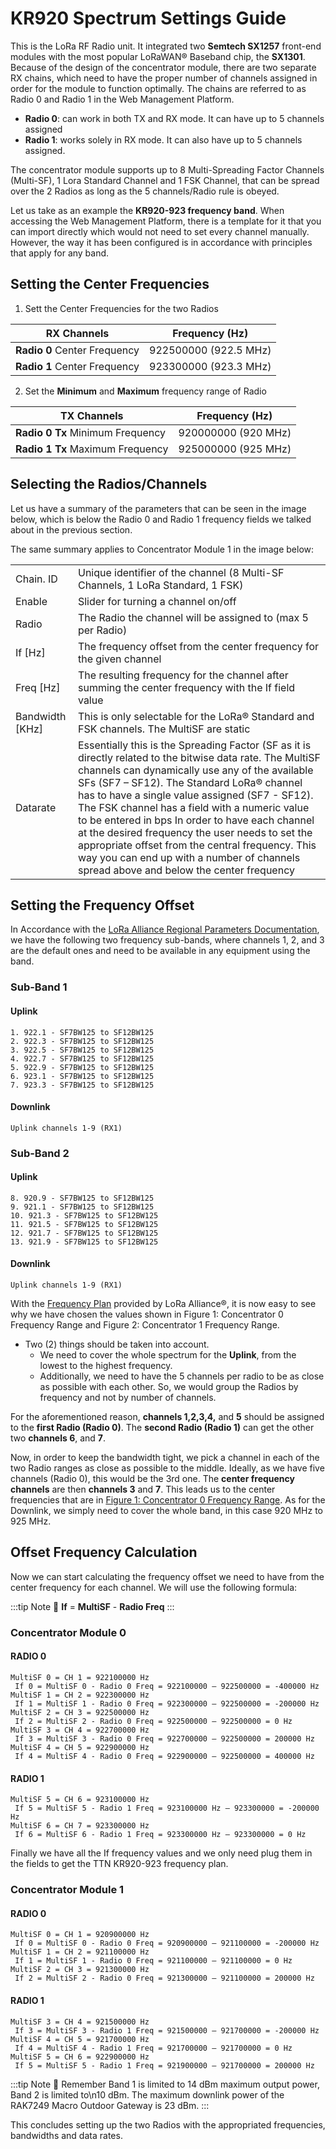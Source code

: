 # KR920 Spectrum Settings Guide

This is the LoRa RF Radio unit. It integrated two **Semtech SX1257** front-end modules with the most popular LoRaWAN® Baseband chip, the **SX1301**. Because of the design of the concentrator module, there are two separate RX chains, which need to have the proper number of channels assigned in order for the module to function optimally. The chains are referred to as Radio 0 and Radio 1 in the Web Management Platform.

* **Radio 0**: can work in both TX and RX mode. It can have up to 5 channels assigned
* **Radio 1**: works solely in RX mode. It can also have up to 5 channels assigned.

The concentrator module supports up to 8 Multi-Spreading Factor Channels (Multi-SF), 1 Lora Standard Channel and 1 FSK Channel, that can be spread over the 2 Radios as long as the 5 channels/Radio rule is obeyed.


Let us take as an example the **KR920-923 frequency band**. When accessing the Web Management Platform, there is a template for it that you can
import directly which would not need to set every channel manually. However, the way it has been configured is in accordance with principles that apply for any band.

## Setting the Center Frequencies

<rk-img
  src="/assets/images/quick-start-guide/rak7249/5.loraspectrumkr920/kr920_concentrator0.png"
  width="75%"
  figure-number="1"
  caption="Concentrator 0 Frequency Range"
/>

<rk-img
  src="/assets/images/quick-start-guide/rak7249/5.loraspectrumkr920/kr920_concentrator1.png"
  width="75%"
  figure-number="2"
  caption="Concentrator 1 Frequency Range"
/>

1. Sett the Center Frequencies for the two Radios

|RX Channels|Frequency (Hz) | 
| ---- | ---- | 
| **Radio 0** Center Frequency | 922500000 (922.5 MHz) | 
| **Radio 1** Center Frequency | 923300000 (923.3 MHz) | 


2. Set the **Minimum** and **Maximum** frequency range of Radio

| TX Channels | Frequency (Hz) | 
| ---- | ---- | 
| **Radio 0 Tx** Minimum Frequency | 920000000 (920 MHz) | 
| **Radio 1 Tx** Maximum Frequency | 925000000 (925 MHz) | 


## Selecting the Radios/Channels

Let us have a summary of the parameters that can be seen in the image below, which is below the Radio
0 and Radio 1 frequency fields we talked about in the previous section.

<rk-img
  src="/assets/images/quick-start-guide/rak7249/5.loraspectrumkr920/concentrator0_panel.png"
  width="100%"
  figure-number="3"
  caption="Concentrator 0 Settings"
/>

The same summary applies to Concentrator Module 1 in the image below:

<rk-img
  src="/assets/images/quick-start-guide/rak7249/5.loraspectrumkr920/concentrator1_panel.png"
  width="100%"
  figure-number="4"
  caption="Concentrator 1 Settings"
/>

|||
| ---- | ---- | 
| Chain. ID | Unique identifier of the channel (8 Multi-SF Channels, 1 LoRa Standard, 1 FSK) | 
| Enable | Slider for turning a channel on/off | 
| Radio | The Radio the channel will be assigned to (max 5 per Radio) | 
| If [Hz] | The frequency offset from the center frequency for the given channel | 
| Freq [Hz] | The resulting frequency for the channel after summing the center frequency with the If field value | 
| Bandwidth [KHz] | This is only selectable for the LoRa® Standard and FSK channels. The MultiSF are static | 
| Datarate | Essentially this is the Spreading Factor (SF as it is directly related to the bitwise data rate. The MultiSF channels can dynamically use any of the available SFs (SF7 – SF12). The Standard LoRa® channel has to have a single value assigned (SF7 - SF12). The FSK channel has a field with a numeric value to be entered in bps In order to have each channel at the desired frequency the user needs to set the appropriate offset from the central frequency. This way you can end up with a number of channels spread above and below the center frequency | 


## Setting the Frequency Offset

In Accordance with the [LoRa Alliance Regional Parameters Documentation](https://lora-alliance.org/sites/default/files/2018-04/lorawantm_regional_parameters_v1.1rb_-_final.pdf), we have the
following two frequency sub-bands, where channels 1, 2, and 3 are the default ones and need
to be available in any equipment using the band.

### Sub-Band 1

#### Uplink
    1. 922.1 - SF7BW125 to SF12BW125
    2. 922.3 - SF7BW125 to SF12BW125
    3. 922.5 - SF7BW125 to SF12BW125
    4. 922.7 - SF7BW125 to SF12BW125
    5. 922.9 - SF7BW125 to SF12BW125
    6. 923.1 - SF7BW125 to SF12BW125
    7. 923.3 - SF7BW125 to SF12BW125

#### Downlink
    Uplink channels 1-9 (RX1)

### Sub-Band 2

#### Uplink
    8. 920.9 - SF7BW125 to SF12BW125
    9. 921.1 - SF7BW125 to SF12BW125
    10. 921.3 - SF7BW125 to SF12BW125
    11. 921.5 - SF7BW125 to SF12BW125
    12. 921.7 - SF7BW125 to SF12BW125
    13. 921.9 - SF7BW125 to SF12BW125
#### Downlink
    Uplink channels 1-9 (RX1)

With the [Frequency Plan](https://lora-alliance.org/sites/default/files/2018-04/lorawantm_regional_parameters_v1.1rb_-_final.pdf) provided by LoRa Alliance®, it is now easy to see why we have chosen the values shown in Figure 1: Concentrator 0 Frequency Range and Figure 2: Concentrator 1 Frequency Range. 

* Two (2) things should be taken into account.
    * We need to cover the whole spectrum for the **Uplink**, from the lowest to the highest frequency.
    * Additionally, we need to have the 5 channels per radio to be as close as possible with each other. So, we would group the Radios by frequency and not by number of channels.

For the aforementioned reason, **channels 1,2,3,4,** and **5** should be assigned to the **first Radio (Radio 0)**. The **second Radio (Radio 1)** can get the other two **channels 6**, and
**7**.

Now, in order to keep the bandwidth tight, we pick a channel in each of the two Radio ranges
as close as possible to the middle. Ideally, as we have five channels (Radio 0), this would be the 3rd one. The **center frequency channels** are then **channels 3** and **7**. This leads us to the center frequencies
that are in [Figure 1: Concentrator 0 Frequency Range](#setting-the-center-frequencies). As for the Downlink, we simply need to cover the whole band, in this case
920 MHz to 925 MHz.

## Offset Frequency Calculation

Now we can start calculating the frequency offset we need to have from the center frequency
for each channel. We will use the following formula:

:::tip Note
:pencil: **If** = **MultiSF** - **Radio Freq**
:::

### Concentrator Module 0

#### RADIO 0 
    MultiSF 0 = CH 1 = 922100000 Hz 
     If 0 = MultiSF 0 - Radio 0 Freq = 922100000 – 922500000 = -400000 Hz 
    MultiSF 1 = CH 2 = 922300000 Hz 
     If 1 = MultiSF 1 - Radio 0 Freq = 922300000 – 922500000 = -200000 Hz 
    MultiSF 2 = CH 3 = 922500000 Hz 
     If 2 = MultiSF 2 - Radio 0 Freq = 922500000 – 922500000 = 0 Hz 
    MultiSF 3 = CH 4 = 922700000 Hz 
     If 3 = MultiSF 3 - Radio 0 Freq = 922700000 – 922500000 = 200000 Hz 
    MultiSF 4 = CH 5 = 922900000 Hz 
     If 4 = MultiSF 4 - Radio 0 Freq = 922900000 – 922500000 = 400000 Hz 
#### RADIO 1 
    MultiSF 5 = CH 6 = 923100000 Hz 
     If 5 = MultiSF 5 - Radio 1 Freq = 923100000 Hz – 923300000 = -200000 Hz 
    MultiSF 6 = CH 7 = 923300000 Hz 
     If 6 = MultiSF 6 - Radio 1 Freq = 923300000 Hz – 923300000 = 0 Hz

Finally we have all the If frequency values and we only need plug them in the fields to get the
TTN KR920-923 frequency plan. 

### Concentrator Module 1

#### RADIO 0
    MultiSF 0 = CH 1 = 920900000 Hz 
     If 0 = MultiSF 0 - Radio 0 Freq = 920900000 – 921100000 = -200000 Hz 
    MultiSF 1 = CH 2 = 921100000 Hz 
     If 1 = MultiSF 1 - Radio 0 Freq = 921100000 – 921100000 = 0 Hz 
    MultiSF 2 = CH 3 = 921300000 Hz 
     If 2 = MultiSF 2 - Radio 0 Freq = 921300000 – 921100000 = 200000 Hz 

#### RADIO 1 
    MultiSF 3 = CH 4 = 921500000 Hz 
     If 3 = MultiSF 3 - Radio 1 Freq = 921500000 – 921700000 = -200000 Hz 
    MultiSF 4 = CH 5 = 921700000 Hz 
     If 4 = MultiSF 4 - Radio 1 Freq = 921700000 – 921700000 = 0 Hz 
    MultiSF 5 = CH 6 = 922900000 Hz 
     If 5 = MultiSF 5 - Radio 1 Freq = 921900000 – 921700000 = 200000 Hz

:::tip Note
:pencil: Remember Band 1 is limited to 14 dBm maximum output power, Band 2 is limited to\n10 dBm. The maximum downlink power of the RAK7249 Macro Outdoor Gateway is 23 dBm.
:::

This concludes setting up the two Radios with the appropriated frequencies, bandwidths and
data rates.


